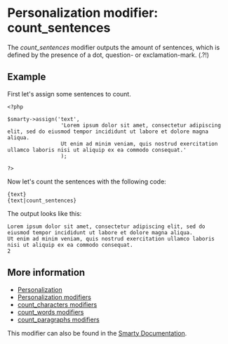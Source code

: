 # Personalization modifier: count_sentences

The *count_sentences* modifier outputs the amount of sentences, which is 
defined by the presence of a dot, question- or exclamation-mark. (.?!)

## Example

First let's assign some sentences to count.

    <?php

    $smarty->assign('text',
                     'Lorem ipsum dolor sit amet, consectetur adipiscing elit, sed do eiusmod tempor incididunt ut labore et dolore magna aliqua. 
                     Ut enim ad minim veniam, quis nostrud exercitation ullamco laboris nisi ut aliquip ex ea commodo consequat.'
                     );

    ?>
    
Now let's count the sentences with the following code:

    {text}
    {text|count_sentences}

The output looks like this:

    Lorem ipsum dolor sit amet, consectetur adipiscing elit, sed do eiusmod tempor incididunt ut labore et dolore magna aliqua.  
    Ut enim ad minim veniam, quis nostrud exercitation ullamco laboris nisi ut aliquip ex ea commodo consequat.
    2

## More information

* [Personalization](./personalization)
* [Personalization modifiers](./personalization-modifiers)
* [count_characters modifiers](./personalization-modifiers-count_characters)
* [count_words modifiers](./personalization-modifiers-count_words)
* [count_paragraphs modifiers](./personalization-modifiers-count_paragraphs)

This modifier can also be found in the [Smarty Documentation](http://www.smarty.net/docs/en/language.modifier.count.sentences.tpl).


    
    
